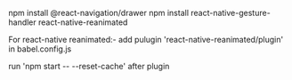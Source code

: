 npm install @react-navigation/drawer
npm install react-native-gesture-handler react-native-reanimated

For react-native reanimated:-
add pulugin 'react-native-reanimated/plugin' in babel.config.js

run 'npm start -- --reset-cache' after plugin
